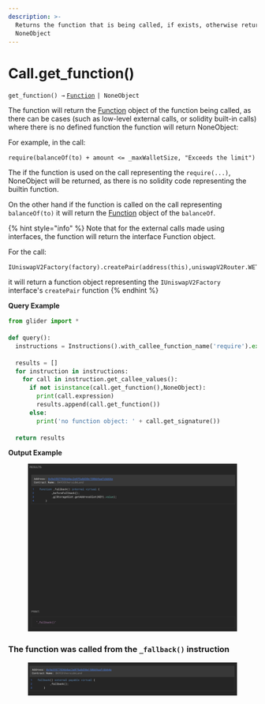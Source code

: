 ```yaml
---
description: >-
  Returns the function that is being called, if exists, otherwise returns
  NoneObject
---
```


# Call.get\_function()

`get_function() →` [`Function`](../../callable/function/) `| NoneObject`

The function will return the [Function](../../callable/function/) object of the function being called, as there can be cases (such as low-level external calls, or solidity built-in calls) where there is no defined function the function will return NoneObject:

For example, in the call:

```solidity
require(balanceOf(to) + amount <= _maxWalletSize, "Exceeds the limit")
```

The if the function is used on the call representing the `require(...)`, NoneObject will be returned, as there is no solidity code representing the builtin function.

On the other hand if the function is called on the call representing `balanceOf(to)` it will return the [Function](../../callable/function/) object of the `balanceOf`.

{% hint style="info" %}
Note that for the external calls made using interfaces, the function will return the interface Function object.

For the call:

```solidity
IUniswapV2Factory(factory).createPair(address(this),uniswapV2Router.WETH())
```

it will return a function object representing the `IUniswapV2Factory` interface's `createPair` function
{% endhint %}

**Query Example**

```python
from glider import *

def query():
  instructions = Instructions().with_callee_function_name('require').exec(10)

  results = []
  for instruction in instructions:
    for call in instruction.get_callee_values():
      if not isinstance(call.get_function(),NoneObject):
        print(call.expression)
        results.append(call.get_function())
      else:
        print('no function object: ' + call.get_signature())

  return results
```

**Output Example**

<figure><img src="../../../.gitbook/assets/image (1) (1) (1) (1) (1) (1) (1).png" alt=""><figcaption></figcaption></figure>

### The function was called from the `_fallback()` instruction

<figure><img src="../../../.gitbook/assets/image (2).png" alt=""><figcaption></figcaption></figure>
